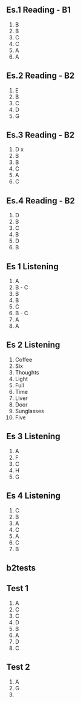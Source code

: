 ## Es.1 Reading - B1

1. B
2. B
3. C
4. C
5. A 
6. A

## Es.2 Reading - B2
1. E
2. B
3. C
4. D
5. G

## Es.3 Reading - B2
1. D x
2. B
3. B
4. C
5. A
6. C

## Es.4 Reading - B2	

1. D
2. B
3. C 
4. B 
5. D
6. B


## Es 1 Listening
1. A
2. B - C
3. B 
4. B
5. C
6. B - C
7. A 
8. A 

## Es 2 Listening
1. Coffee
2. Six
3. Thoughts 
4. Light
5. Full
6. Time
7. Liver
8. Door 
9. Sunglasses 
10. Five 

## Es 3 Listening
1. A
2. F
3. C
4. H 
5. G

## Es 4 Listening
1. C
2. B
3. A 
4. C 
5. A 
6. C 
7. B


## b2tests

## Test 1

1. A
2. C
3. C 
4. D 
5. B
6. A
7. D
8. C

## Test 2
1. A
2. G
3. 
<!--stackedit_data:
eyJoaXN0b3J5IjpbMzE0MjA0NDYyLDE1Mjk3MDI4MDYsMzE5Nz
Y3MzU3LC0xMDU2MTI2MjA3LC0xNTc5ODY5MzMwLC0xOTc0MjM2
MTE2LC0zNTMzNjk4MjIsLTIxMTI1ODIwOTUsMjIyOTU2MTU4LC
0xMjQyMzE1ODkzLC0xMTY4Nzg3NDU0LC04NjkyNDA2NDYsLTQ1
OTM4ODMzNCwtNzk1MTUwNDU2LDU1MzQ2MzQ4MiwtMTE2MTExMT
M4NiwtNjAwOTM5MTMxLC05ODgxOTgyNDMsNzkzNzkyNjA0XX0=

-->